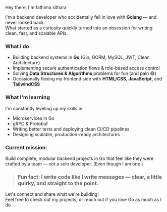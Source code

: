 Hey there, I'm fathima sithara

I'm a backend developer who accidentally fell in love with **Golang** — and never looked back.  
What started as a curiosity quickly turned into an obsession for writing clean, fast, and scalable APIs.

### What I do
-  Building backend systems in **Go** (Gin, GORM, MySQL, JWT, Clean Architecture)
-  Implementing secure authentication flows & role-based access control
-  Solving **Data Structures & Algorithms** problems for fun (and pain 😅)
-  Occasionally flexing my frontend side with **HTML/CSS**, **JavaScript**, and **TailwindCSS**

### What I'm learning
I'm constantly leveling up my skills in:
- Microservices in Go
- gRPC & Protobuf
- Writing better tests and deploying clean CI/CD pipelines
- Designing scalable, production-ready architectures

### Current mission:
Build complete, modular backend projects in Go that feel like they were crafted by a team — not a solo developer. (Even though I am one )

> ### Fun fact: I write code like I write messages — clear, a little quirky, and straight to the point.

Let's connect and share what we're building!  
Feel free to check out my projects, or reach out if you love Go as much as I do 

